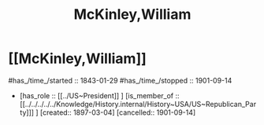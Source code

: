 ﻿---
aliases:
- McKinley,William
- "William McKinley"
- 
confidential: private
cssclasses: "private note"
draft: true
expiryDate: 
has_id_wikidata: Q35041
has_Template: '[[Extract~Note~Template]]'
isDeleted: false
isReadOnly: false
keywords: McKinley,William
lang: en
layout: 
license: (c)copyrighted
linkTitle: McKinley,William
publish: false
publishDate: 
tags:
- McKinley,William
- 
title: McKinley,William
type: private_note
---

# [[McKinley,William]] 

#has_/time_/started :: 1843-01-29
#has_/time_/stopped  :: 1901-09-14
-   [has_role :: [[../US~President]] ] [is_member_of ::[[../../../../../Knowledge/History.internal/History~USA/US~Republican_Party]]] ] [created:: 1897-03-04]  [cancelled:: 1901-09-14]  

